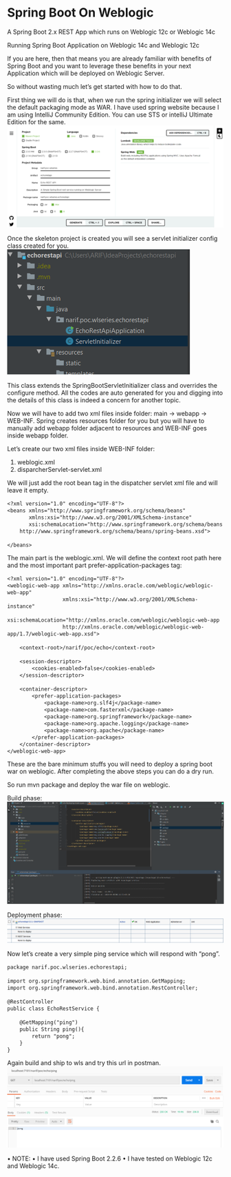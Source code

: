 # Spring Boot On Weblogic
 A Spring Boot 2.x REST App which runs on Weblogic 12c or Weblogic 14c
 
 Running Spring Boot Application on Weblogic 14c and Weblogic 12c

If you are here, then that means you are already familiar with benefits of Spring Boot and you want to leverage these benefits in your next Application which will be deployed on Weblogic Server.

So without wasting much let’s get started with how to do that.

First thing we will do is that, when we run the spring initializer we will select the default packaging mode as WAR. I have used spring website because I am using IntelliJ Community Edition. You can use STS or intelliJ Ultimate Edition for the same.
![](readme-images/spring-init.png)

Once the skeleton project is created you will see a servlet initializer config class created for you.
![](readme-images/ServletInitializer.png)
 
This class extends the SpringBootServletInitializer class and overrides the configure method. All the codes are auto generated for you and digging into the details of this class is indeed a concern for another topic.

Now we will have to add two xml files inside folder: main -> webapp -> WEB-INF. Spring creates resources folder for you but you will have to manually add webapp folder adjacent to resources and WEB-INF goes inside webapp folder.

Let’s create our two xml files inside WEB-INF folder:
1)	weblogic.xml
2)	disparcherServlet-servlet.xml

We will just add the root bean tag in the dispatcher servlet xml file and will leave it empty.

```
<?xml version="1.0" encoding="UTF-8"?>
<beans xmlns="http://www.springframework.org/schema/beans"
       xmlns:xsi="http://www.w3.org/2001/XMLSchema-instance"
       xsi:schemaLocation="http://www.springframework.org/schema/beans
    http://www.springframework.org/schema/beans/spring-beans.xsd">

</beans>
```

The main part is the weblogic.xml. We will define the context root path here and the most important part prefer-application-packages tag:

```
<?xml version="1.0" encoding="UTF-8"?>
<weblogic-web-app xmlns="http://xmlns.oracle.com/weblogic/weblogic-web-app"
                  xmlns:xsi="http://www.w3.org/2001/XMLSchema-instance"
                  xsi:schemaLocation="http://xmlns.oracle.com/weblogic/weblogic-web-app
                  http://xmlns.oracle.com/weblogic/weblogic-web-app/1.7/weblogic-web-app.xsd">

    <context-root>/narif/poc/echo</context-root>

    <session-descriptor>
        <cookies-enabled>false</cookies-enabled>
    </session-descriptor>

    <container-descriptor>
        <prefer-application-packages>
            <package-name>org.slf4j</package-name>
            <package-name>com.fasterxml</package-name>
            <package-name>org.springframework</package-name>
            <package-name>org.apache.logging</package-name>
            <package-name>org.apache</package-name>
        </prefer-application-packages>
    </container-descriptor>
</weblogic-web-app>
```


These are the bare minimum stuffs you will need to deploy a spring boot war on weblogic. After completing the above steps you can do a dry run. 

So run mvn package and deploy the war file on weblogic.

Build phase:
![](readme-images/build.png)
 
Deployment phase:
![](readme-images/deploy.png)
 
Now let’s create a very simple ping service which will respond with “pong”.

```
package narif.poc.wlseries.echorestapi;

import org.springframework.web.bind.annotation.GetMapping;
import org.springframework.web.bind.annotation.RestController;

@RestController
public class EchoRestService {

    @GetMapping("ping")
    public String ping(){
        return "pong";
    }
}
```
 
Again build and ship to wls and try this url in postman.
![](readme-images/postman.png)
 
•	NOTE:
•	I have used Spring Boot 2.2.6
•	I have tested on Weblogic 12c and Weblogic 14c.

